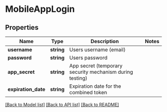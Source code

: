 # MobileAppLogin

## Properties
Name | Type | Description | Notes
------------ | ------------- | ------------- | -------------
**username** | **string** | Users username (email) | 
**password** | **string** | Users password | 
**app_secret** | **string** | App secret (temporary security mechanism during testing) | 
**expiration_date** | **string** | Expiration date for the combined token | 

[[Back to Model list]](../README.md#documentation-for-models) [[Back to API list]](../README.md#documentation-for-api-endpoints) [[Back to README]](../README.md)

